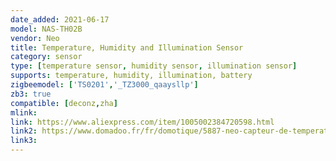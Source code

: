 ```yaml
---
date_added: 2021-06-17
model: NAS-TH02B
vendor: Neo 
title: Temperature, Humidity and Illumination Sensor
category: sensor
type: [temperature sensor, humidity sensor, illumination sensor]
supports: temperature, humidity, illumination, battery
zigbeemodel: ['TS0201','_TZ3000_qaaysllp']
zb3: true
compatible: [deconz,zha]
mlink: 
link: https://www.aliexpress.com/item/1005002384720598.html
link2: https://www.domadoo.fr/fr/domotique/5887-neo-capteur-de-temperature-humidite-et-luminosite-zigbee.html
link3: 
---
```

